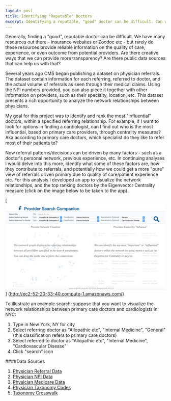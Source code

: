 ```yaml
---
layout: post
title: Identifying "Reputable" Doctors
excerpt: Identifying a reputable, "good" doctor can be difficult. Can we use network analysis to help? A network analysis on physician referral patterns  -
---
```


Generally, finding a "good", reputable doctor can be difficult. We have many resources out there - insurance websites or Zocdoc etc - but rarely do these resources provide reliable information on the quality of care, experience, or even outcome from potential providers. Are there creative ways that we can provide more transparency? Are there public data sources that can help us with that?

Several years ago CMS began publishing a dataset on physician referrals. The dataset contain information for each referring, referred to doctor, and the actual volume of referrals as seen through their medical claims. Using the NPI numbers provided, you can also piece it together with other information on providers, such as their specialty, location, etc. This dataset presents a rich opportunity to analyze the network relationships between physicians.

My goal for this project was to identify and rank the most "influential" doctors, within a specified referring relationship. For example, if I want to look for options in finding a cardiologist, can I find out who is the most influential, based on primary care providers,  through centrality measures? Aka according to primary care doctors, which specialist do they like to refer most of their patients to? 

Now referral patterns/decisions can be driven by many factors - such as a doctor's personal network, previous experience, etc. In continuing analyses I would delve into this more, identify what some of these factors are, how they contribute to referrals, and potentially how we could get a more "pure" view of referrals driven primary due to quality of care/patient experience etc. For this analysis I developed an app to visualize the network relationships, and the top ranking doctors by the Eigenvector Centrality measure (click on the image below to be taken to the app).

[![alt text](../images/doctorvis.png "Doctor Network App")] (http://ec2-52-20-33-40.compute-1.amazonaws.com/)

To illustrate an example search: suppose that you want to visualize the network relationships between primary care doctors and cardiologists in NYC:

1. Type in New York, NY for city
2. Select referring doctor as "Allopathic etc", "Internal Medicine", "General" (this classification refers to primary care doctors)
3. Select referred to doctor as "Allopathic etc", "Internal Medicine", "Cardiovascular Disease" 
4. Click "search" icon

####Data Sources
1. [Physician Referral Data](https://questions.cms.gov/faq.php?faqId=7977)	
2. [Physician NPI Data](https://www.cms.gov/Regulations-and-Guidance/HIPAA-Administrative-Simplification/NationalProvIdentStand/DataDissemination.html)
3. [Physician Medicare Data](https://www.cms.gov/Research-Statistics-Data-and-Systems/Statistics-Trends-and-Reports/Medicare-Provider-Charge-Data/Physician-and-Other-Supplier2013.html)
4. [Physician Taxonomy Codes](http://www.nucc.org/index.php?option=com_content&view=article&id=107&Itemid=132)
5. [Taxonomy Crosswalk](https://www.cms.gov/Medicare/Provider-Enrollment-and-Certification/MedicareProviderSupEnroll/Downloads/TaxonomyCrosswalk.pdf)
	
